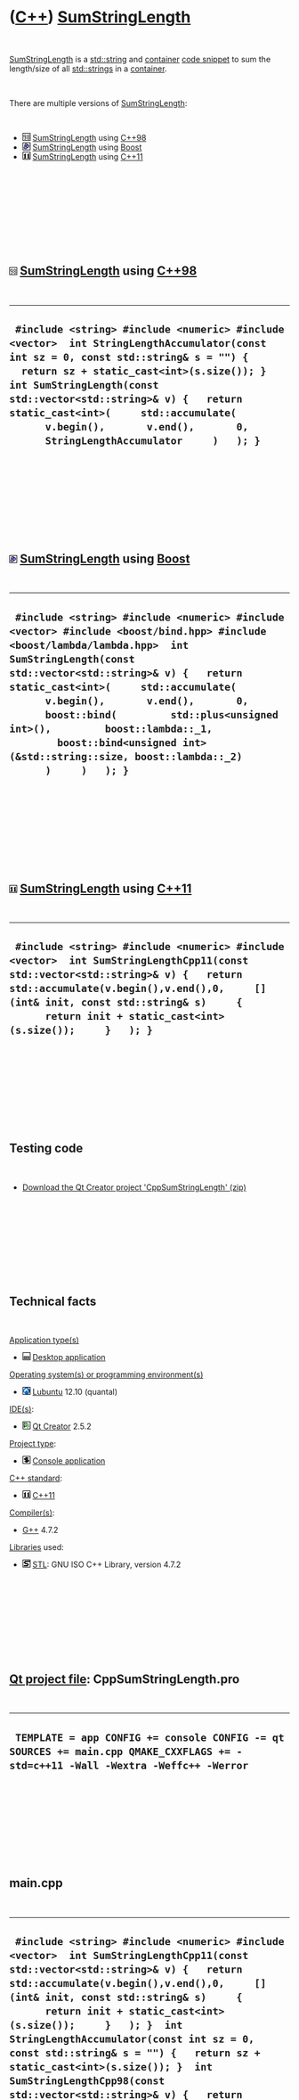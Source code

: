 
 

 

 

 

 

([C++](Cpp.md)) [SumStringLength](CppSumStringLength.md)
==========================================================

 

[SumStringLength](CppSumStringLength.md) is a
[std::string](CppStdString.md) and [container](CppContainer.md) [code
snippet](CppCodeSnippets.md) to sum the length/size of all
[std::strings](CppStdString.md) in a [container](CppContainer.md).

 

There are multiple versions of
[SumStringLength](CppSumStringLength.md):

 

-   ![C++98](PicCpp98.png) [SumStringLength](CppSumStringLength.md)
    using [C++98](Cpp98.md)
-   ![Boost](PicBoost.png) [SumStringLength](CppSumStringLength.md)
    using [Boost](CppBoost.md)
-   ![C++11](PicCpp11.png) [SumStringLength](CppSumStringLength.md)
    using [C++11](Cpp11.md)

 

 

 

 

 

![C++98](PicCpp98.png) [SumStringLength](CppSumStringLength.md) using [C++98](Cpp98.md)
-----------------------------------------------------------------------------------------

 

  ---------------------------------------------------------------------------------------------------------------------------------------------------------------------------------------------------------------------------------------------------------------------------------------------------------------------------------------------------------------------------------
  ` #include <string> #include <numeric> #include <vector>  int StringLengthAccumulator(const int sz = 0, const std::string& s = "") {   return sz + static_cast<int>(s.size()); }  int SumStringLength(const std::vector<std::string>& v) {   return static_cast<int>(     std::accumulate(       v.begin(),       v.end(),       0,       StringLengthAccumulator     )   ); }`
  ---------------------------------------------------------------------------------------------------------------------------------------------------------------------------------------------------------------------------------------------------------------------------------------------------------------------------------------------------------------------------------

 

 

 

 

 

![Boost](PicBoost.png) [SumStringLength](CppSumStringLength.md) using [Boost](CppBoost.md)
--------------------------------------------------------------------------------------------

 

  ----------------------------------------------------------------------------------------------------------------------------------------------------------------------------------------------------------------------------------------------------------------------------------------------------------------------------------------------------------------------------------------------------------------------------------------------------------
  ` #include <string> #include <numeric> #include <vector> #include <boost/bind.hpp> #include <boost/lambda/lambda.hpp>  int SumStringLength(const std::vector<std::string>& v) {   return static_cast<int>(     std::accumulate(       v.begin(),       v.end(),       0,       boost::bind(         std::plus<unsigned int>(),         boost::lambda::_1,         boost::bind<unsigned int>(&std::string::size, boost::lambda::_2)       )     )   ); }`
  ----------------------------------------------------------------------------------------------------------------------------------------------------------------------------------------------------------------------------------------------------------------------------------------------------------------------------------------------------------------------------------------------------------------------------------------------------------

 

 

 

 

 

![C++11](PicCpp11.png) [SumStringLength](CppSumStringLength.md) using [C++11](Cpp11.md)
-----------------------------------------------------------------------------------------

 

  -----------------------------------------------------------------------------------------------------------------------------------------------------------------------------------------------------------------------------------------------------------------------------------
  ` #include <string> #include <numeric> #include <vector>  int SumStringLengthCpp11(const std::vector<std::string>& v) {   return std::accumulate(v.begin(),v.end(),0,     [](int& init, const std::string& s)     {       return init + static_cast<int>(s.size());     }   ); }`
  -----------------------------------------------------------------------------------------------------------------------------------------------------------------------------------------------------------------------------------------------------------------------------------

 

 

 

 

 

Testing code
------------

 

-   [Download the Qt Creator project
    'CppSumStringLength' (zip)](CppSumStringLength.zip)

 

 

 

 

 

Technical facts
---------------

 

[Application type(s)](CppApplication.md)

-   ![Desktop](PicDesktop.png) [Desktop
    application](CppDesktopApplication.md)

[Operating system(s) or programming environment(s)](CppOs.md)

-   ![Lubuntu](PicLubuntu.png) [Lubuntu](CppLubuntu.md) 12.10 (quantal)

[IDE(s)](CppIde.md):

-   ![Qt Creator](PicQtCreator.png) [Qt Creator](CppQtCreator.md) 2.5.2

[Project type](CppQtProjectType.md):

-   ![console](PicConsole.png) [Console
    application](CppConsoleApplication.md)

[C++ standard](CppStandard.md):

-   ![C++11](PicCpp11.png) [C++11](Cpp11.md)

[Compiler(s)](CppCompiler.md):

-   [G++](CppGpp.md) 4.7.2

[Libraries](CppLibrary.md) used:

-   ![STL](PicStl.png) [STL](CppStl.md): GNU ISO C++ Library, version
    4.7.2

 

 

 

 

 

[Qt project file](CppQtProjectFile.md): CppSumStringLength.pro
---------------------------------------------------------------

 

  ----------------------------------------------------------------------------------------------------------------------------------
  ` TEMPLATE = app CONFIG += console CONFIG -= qt SOURCES += main.cpp QMAKE_CXXFLAGS += -std=c++11 -Wall -Wextra -Weffc++ -Werror`
  ----------------------------------------------------------------------------------------------------------------------------------

 

 

 

 

 

main.cpp
--------

 

  --------------------------------------------------------------------------------------------------------------------------------------------------------------------------------------------------------------------------------------------------------------------------------------------------------------------------------------------------------------------------------------------------------------------------------------------------------------------------------------------------------------------------------------------------------------------------------------------------------------------------------------------------------------------------------------------------------------------------------------------------------------------------------------------------------------------------------------------------------------------------------------------------------------------------------------------------------------------------------------------------------------------------------------------------------------------------------------------------------------------------------------------------------------------------------------------------------------------------------------------------------------------------------------------------------------------------------------------------------------------------------------------------------------------------------------------------------------------------------------------------------------------------------------------------------------------------------------------------------------------------------------------------------------------------------------------------------------------------------------------------------------------------------------------------------------------------------------------------------------------------------
  ` #include <string> #include <numeric> #include <vector>  int SumStringLengthCpp11(const std::vector<std::string>& v) {   return std::accumulate(v.begin(),v.end(),0,     [](int& init, const std::string& s)     {       return init + static_cast<int>(s.size());     }   ); }  int StringLengthAccumulator(const int sz = 0, const std::string& s = "") {   return sz + static_cast<int>(s.size()); }  int SumStringLengthCpp98(const std::vector<std::string>& v) {   return static_cast<int>(     std::accumulate(       v.begin(),       v.end(),       0,       StringLengthAccumulator     )   ); }  #include <boost/bind.hpp> #include <boost/lambda/lambda.hpp>  int SumStringLengthBoost(const std::vector<std::string>& v) {   return static_cast<int>(     std::accumulate(       v.begin(),       v.end(),       0,       boost::bind(         std::plus<unsigned int>(),         boost::lambda::_1,         boost::bind<unsigned int>(&std::string::size, boost::lambda::_2)       )     )   ); }   #include <cassert>  int main() {   {     const std::vector<std::string> v = { "1","23","456","78","9" };     assert(SumStringLengthCpp11(v) == 9);     assert(SumStringLengthBoost(v) == 9);     assert(SumStringLengthCpp98(v) == 9);   }   {     const std::vector<std::string> v = { "1","23","456","78","9","01","23","456","78","9" };     assert(SumStringLengthCpp11(v) == 19);     assert(SumStringLengthBoost(v) == 19);     assert(SumStringLengthCpp98(v) == 19);   }   {     const std::vector<std::string> v = { "1" };     assert(SumStringLengthCpp11(v) == 1);     assert(SumStringLengthBoost(v) == 1);     assert(SumStringLengthCpp98(v) == 1);   }   {     const std::vector<std::string> v = { };     assert(SumStringLengthCpp11(v) == 0);     assert(SumStringLengthBoost(v) == 0);     assert(SumStringLengthCpp98(v) == 0);   } }`
  --------------------------------------------------------------------------------------------------------------------------------------------------------------------------------------------------------------------------------------------------------------------------------------------------------------------------------------------------------------------------------------------------------------------------------------------------------------------------------------------------------------------------------------------------------------------------------------------------------------------------------------------------------------------------------------------------------------------------------------------------------------------------------------------------------------------------------------------------------------------------------------------------------------------------------------------------------------------------------------------------------------------------------------------------------------------------------------------------------------------------------------------------------------------------------------------------------------------------------------------------------------------------------------------------------------------------------------------------------------------------------------------------------------------------------------------------------------------------------------------------------------------------------------------------------------------------------------------------------------------------------------------------------------------------------------------------------------------------------------------------------------------------------------------------------------------------------------------------------------------------------

 

 

 

 

 

 

